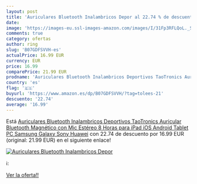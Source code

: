 ```yaml
---
layout: post
title: 'Auriculares Bluetooth Inalambricos Depor al 22.74 % de descuento'
date: 
image: 'https://images-eu.ssl-images-amazon.com/images/I/31Fp3RFLQoL._SL200_.jpg'
comments: true
category: ofertas
author: ring
slug: 'B07GDFSVVH-es'
actualPrice: 16.99 EUR
currency: EUR
price: 16.99
comparePrice: 21.99 EUR
prodname: 'Auriculares Bluetooth Inalambricos Deportivos TaoTronics Auricular Bluetooth Magnético con Mic Estéreo 8 Horas para iPad iOS Android Tablet PC Samsung Galaxy Sony Huawei'
country: 'es'
flag: '🇪🇸'
buyurl: 'https://www.amazon.es/dp/B07GDFSVVH/?tag=tolees-21'
descuento: '22.74'
average: '16.99'
---
```


Está [Auriculares Bluetooth Inalambricos Deportivos TaoTronics Auricular Bluetooth Magnético con Mic Estéreo 8 Horas para iPad iOS Android Tablet PC Samsung Galaxy Sony Huawei](https://www.amazon.es/dp/B07GDFSVVH/?tag=tolees-21) con 22.74 de descuento por 16.99 EUR (original: 21.99 EUR) en el siguiente enlace!

[![Auriculares Bluetooth Inalambricos Depor](https://images-eu.ssl-images-amazon.com/images/I/31Fp3RFLQoL._SL200_.jpg)](https://www.amazon.es/dp/B07GDFSVVH/?tag=tolees-21)

ℹ️:


[Ver la oferta!!](https://www.amazon.es/dp/B07GDFSVVH/?tag=tolees-21)
